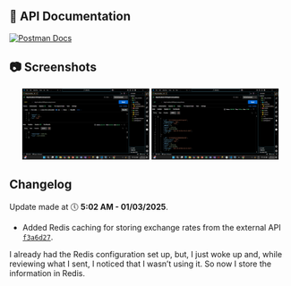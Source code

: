 ## 📄 API Documentation

[![Postman Docs](https://img.shields.io/badge/View%20in-Postman-orange?logo=postman)](https://red-desert-550321.postman.co/workspace/New-Team-Workspace~a9f90c23-2883-4ba5-8478-9b2d23fbe553/collection/42731567-b70c7b32-e6e8-464e-b075-f5e3ecdbcb79?action=share&creator=42731567)

## 📷 Screenshots

<p align="center">
  <img src="https://github.com/Byr4x/Girasol_TechnicalTest/blob/master/docs/images/POST.png" width="45%">
  <img src="https://github.com/Byr4x/Girasol_TechnicalTest/blob/master/docs/images/GET.png" width="45%">
</p>


## Changelog  

Update made at 🕔 **5:02 AM - 01/03/2025**.
 - Added Redis caching for storing exchange rates from the external API [`f3a6d27`]([https://github.com/user/repo/commit/abc1234](https://github.com/Byr4x/Girasol_TechnicalTest.git)/commit/f3a6d27).

I already had the Redis configuration set up, but, I just woke up and, while reviewing what I sent, I noticed that I wasn’t using it. So now I store the information in Redis.
